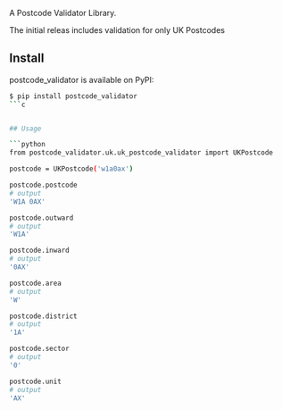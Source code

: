 A Postcode Validator Library.

The initial releas includes validation for only UK Postcodes


## Install

postcode_validator is available on PyPI:

```bash
$ pip install postcode_validator
```c


## Usage

```python
from postcode_validator.uk.uk_postcode_validator import UKPostcode

postcode = UKPostcode('w1a0ax')

postcode.postcode
# output
'W1A 0AX'

postcode.outward
# output
'W1A'

postcode.inward
# output
'0AX'

postcode.area
# output
'W'

postcode.district
# output
'1A'

postcode.sector
# output
'0'

postcode.unit
# output
'AX'
```
